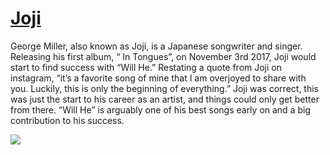 # <a href="https://www.youtube.com/channel/UCFl7yKfcRcFmIUbKeCA-SJQ"> Joji<a>

George Miller, also known as Joji, is a Japanese songwriter and singer. Releasing his first album, “ In Tongues”, on November 3rd 2017, Joji would start to find success with “Will He.” Restating a quote from Joji on instagram, “it’s a favorite song of mine that I am overjoyed to share with you. Luckily, this is only the beginning of everything.” Joji was correct, this was just the start to his career as an artist, and things could only get better from there. “Will He” is arguably one of his best songs early on and a big contribution to his success.
<div class='tableauPlaceholder' id='viz1602338740639' style='position: relative'><noscript><a href='https:&#47;&#47;github.com&#47;Zachary-R-Wilson&#47;Joji-Breakthrough-Analysis'><img alt=' ' src='https:&#47;&#47;public.tableau.com&#47;static&#47;images&#47;Jo&#47;JojiBreakthrough&#47;Views&#47;1_rss.png' style='border: none' /></a></noscript><object class='tableauViz'  style='display:none;'><param name='host_url' value='https%3A%2F%2Fpublic.tableau.com%2F' /> <param name='embed_code_version' value='3' /> <param name='site_root' value='' /><param name='name' value='JojiBreakthrough&#47;Views' /><param name='tabs' value='yes' /><param name='toolbar' value='yes' /><param name='static_image' value='https:&#47;&#47;public.tableau.com&#47;static&#47;images&#47;Jo&#47;JojiBreakthrough&#47;Views&#47;1.png' /> <param name='animate_transition' value='yes' /><param name='display_static_image' value='yes' /><param name='display_spinner' value='yes' /><param name='display_overlay' value='yes' /><param name='display_count' value='yes' /><param name='language' value='en' /></object></div>                <script type='text/javascript'>                    var divElement = document.getElementById('viz1602338740639');                    var vizElement = divElement.getElementsByTagName('object')[0];                    vizElement.style.width='100%';vizElement.style.height=(divElement.offsetWidth*0.75)+'px';                    var scriptElement = document.createElement('script');                    scriptElement.src = 'https://public.tableau.com/javascripts/api/viz_v1.js';                    vizElement.parentNode.insertBefore(scriptElement, vizElement);                </script>
